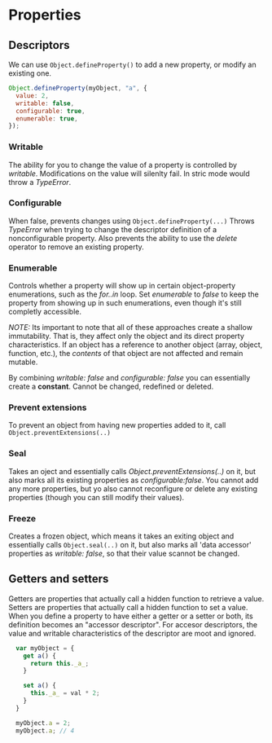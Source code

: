 # Properties

## Descriptors

We can use `Object.defineProperty()` to add a new property, or modify an existing one.

```js
Object.defineProperty(myObject, "a", {
  value: 2,
  writable: false,
  configurable: true,
  enumerable: true,
});
```

### Writable

The ability for you to change the value of a property is controlled by _writable_.
Modifications on the value will silenlty fail. In stric mode would throw a _TypeError_.

### Configurable

When false, prevents changes using `Object.defineProperty(...)`
Throws _TypeError_ when trying to change the descriptor definition of a nonconfigurable property.
Also prevents the ability to use the _delete_ operator to remove an existing property.

### Enumerable

Controls whether a property will show up in certain object-property enumerations, such as the _for..in_ loop. Set _enumerable_ to _false_ to keep the property from showing up in such enumerations, even though it's still completly accessible.

_NOTE:_ Its important to note that all of these approaches create a shallow immutability. That is, they affect only the object and its direct property characteristics. If an object has a reference to another object (array, object, function, etc.), the _contents_ of that object are not affected and remain mutable.

By combining _writable: false_ and _configurable: false_ you can essentially create a **constant**. Cannot be changed, redefined or deleted.

### Prevent extensions

To prevent an object from having new properties added to it, call `Object.preventExtensions(..)`

### Seal

Takes an oject and essentially calls _Object.preventExtensions(..)_ on it, but also marks all its existing properties as _configurable:false_. You cannot add any more properties, but yo also cannot reconfigure or delete any existing properties (though you can still modify their values).

### Freeze

Creates a frozen object, which means it takes an exiting object and essentially calls `Object.seal(..)` on it, but also marks all 'data accessor' properties as _writable: false_, so that their value scannot be changed.

## Getters and setters

Getters are properties that actually call a hidden function to retrieve a value. Setters are properties that actually call a hidden function to set a value.
When you define a property to have either a getter or a setter or both, its definition becomes an "accessor descriptor". For accesor descriptors, the value and writable characteristics of the descriptor are moot and ignored.

```js
  var myObject = {
    get a() {
      return this._a_;
    }

    set a() {
      this._a_ = val * 2;
    }
  }

  myObject.a = 2;
  myObject.a; // 4
```
